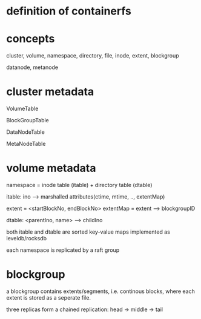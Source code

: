 # definition of containerfs

# concepts

cluster, volume, namespace, directory, file, inode, extent, blockgroup

datanode, metanode

# cluster metadata 

VolumeTable

BlockGroupTable

DataNodeTable

MetaNodeTable

# volume metadata

namespace = inode table (itable) + directory table (dtable)

itable: ino --> marshalled attributes(ctime, mtime, .., extentMap)

extent = <startBlockNo, endBlockNo>
extentMap = extent --> blockgroupID

dtable: <parentIno, name> --> childIno

both itable and dtable are sorted key-value maps implemented as leveldb/rocksdb

each namespace is replicated by a raft group

# blockgroup

a blockgroup contains extents/segments, i.e. continous blocks, where each extent is stored as a seperate file.

three replicas form a chained replication: head -> middle -> tail



